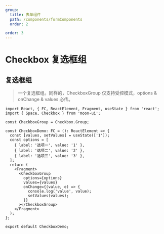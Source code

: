 ```yaml
---
group:
  title: 表单组件
  path: /components/formComponents
  order: 2

order: 3
---
```


# Checkbox 复选框组

## 复选框组

> 一个复选框组。同样的，CheckboxGroup 仅支持受控模式，options & onChange & values 必传。

```tsx
import React, { FC, ReactElement, Fragment, useState } from 'react';
import { Space, Checkbox } from 'moon-ui';

const CheckboxGroup = Checkbox.Group;

const CheckboxDemo: FC = (): ReactElement => {
  const [values, setValues] = useState(['1']);
  const options = [
    { label: '选项一', value: '1' },
    { label: '选项二', value: '2' },
    { label: '选项三', value: '3' },
  ];
  return (
    <Fragment>
      <CheckboxGroup
        options={options}
        values={values}
        onChange={(value, e) => {
          console.log('value', value);
          setValues(values);
        }}
      ></CheckboxGroup>
    </Fragment>
  );
};

export default CheckboxDemo;
```

<API src='./group.tsx'></API>
